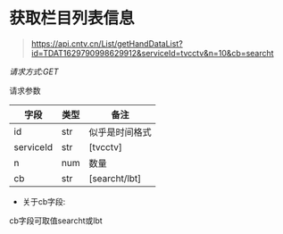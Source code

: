 # 获取栏目列表信息

> https://api.cntv.cn/List/getHandDataList?id=TDAT1629790998629912&serviceId=tvcctv&n=10&cb=searcht

*请求方式:GET*

请求参数

|字段  |类型 |备注 |
|-----|-----|-----|
|id   |str  |似乎是时间格式|
|serviceId|str|[tvcctv]|
|n    |num  |数量  |
|cb   |str  |[searcht/lbt]|

- 关于cb字段:

cb字段可取值searcht或lbt

